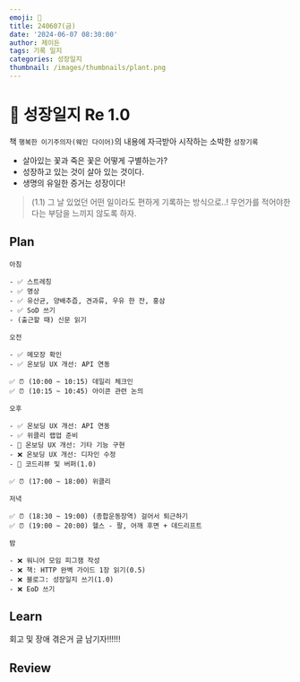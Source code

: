 ```yaml
---
emoji: 🌱
title: 240607(금)
date: '2024-06-07 08:30:00'
author: 제이든
tags: 기록 일지
categories: 성장일지
thumbnail: /images/thumbnails/plant.png
---
```


# 🌱 성장일지 Re 1.0

책 `행복한 이기주의자(웨인 다이어)`의 내용에 자극받아 시작하는 소박한 `성장기록`

- 살아있는 꽃과 죽은 꽃은 어떻게 구별하는가?
- 성장하고 있는 것이 살아 있는 것이다.
- 생명의 유일한 증거는 성장이다!

> (1.1) 그 날 있었던 어떤 일이라도 편하게 기록하는 방식으로..! 무언가를 적어야한다는 부담을 느끼지 않도록 하자.

## Plan

```plaintext
아침

- ✅ 스트레칭
- ✅ 명상
- ✅ 유산균, 양배추즙, 견과류, 우유 한 잔, 홍삼
- ✅ SoD 쓰기
- (출근할 때) 신문 읽기

오전

- ✅ 메모장 확인
- ✅ 온보딩 UX 개선: API 연동

✅ ⏰ (10:00 ~ 10:15) 데일리 체크인
✅ ⏰ (10:15 ~ 10:45) 아이콘 관련 논의

오후

- ✅ 온보딩 UX 개선: API 연동
- ✅ 위클리 랩업 준비
- 🌱 온보딩 UX 개선: 기타 기능 구현
- ❌ 온보딩 UX 개선: 디자인 수정
- 🌱 코드리뷰 및 버퍼(1.0)

✅ ⏰ (17:00 ~ 18:00) 위클리

저녁

✅ ⏰ (18:30 ~ 19:00) (종합운동장역) 걸어서 퇴근하기
✅ ⏰ (19:00 ~ 20:00) 헬스 - 팔, 어깨 후면 + 데드리프트

밤

- ❌ 워니어 모임 피그잼 작성
- ❌ 책: HTTP 완벽 가이드 1장 읽기(0.5)
- ❌ 블로그: 성장일지 쓰기(1.0)
- ❌ EoD 쓰기
```

## Learn

회고 및 장애 겪은거 글 남기자!!!!!!

## Review
